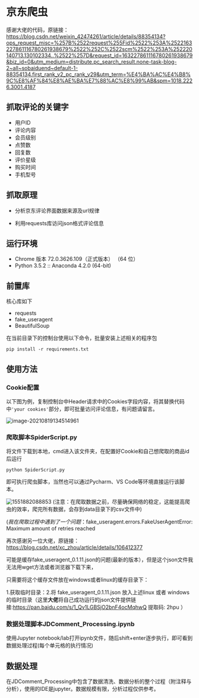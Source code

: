 # 京东爬虫

感谢大佬的代码，原链接：https://blog.csdn.net/weixin_42474261/article/details/88354134?ops_request_misc=%257B%2522request%255Fid%2522%253A%2522163227861116780261938679%2522%252C%2522scm%2522%253A%252220140713.130102334..%2522%257D&request_id=163227861116780261938679&biz_id=0&utm_medium=distribute.pc_search_result.none-task-blog-2~all~sobaiduend~default-1-88354134.first_rank_v2_pc_rank_v29&utm_term=%E4%BA%AC%E4%B8%9C%E8%AF%84%E8%AE%BA%E7%88%AC%E8%99%AB&spm=1018.2226.3001.4187

## 抓取评论的关键字

* 用户ID
* 评论内容
* 会员级别
* 点赞数
* 回复数
* 评价星级
* 购买时间
* 手机型号

## 抓取原理

* 分析京东评论界面数据来源及url规律

* 利用requests库访问json格式评论信息

## 运行环境

* Chrome 版本 72.0.3626.109（正式版本） （64 位）
* Python 3.5.2 :: Anaconda 4.2.0 (64-bit)

## 前置库

核心库如下

* requests
* fake_useragent
* BeautifulSoup

在当前目录下的控制台使用以下命令，批量安装上述相关的程序包

```
pip install -r requirements.txt
```

## 使用方法

### Cookie配置

以下图为例，复制控制台中Header请求中的Cookies字段内容，将其替换代码中`'your cookies'`部分，即可批量访问评论信息，有问题请留言。

![image-20210819134514961](picture/image-20210819134514961.png)



### 爬取脚本SpiderScript.py

将文件下载到本地，cmd进入该文件夹，在配置好Cookie和自己想爬取的商品id后运行

`python SpiderScript.py`

即可执行爬虫脚本，当然也可以通过Pycharm、VS Code等环境直接运行该脚本。

![1551882088853](picture/Snipaste_2019-03-06_22-22-48.PNG) 
(注意：在爬取数据之前，尽量确保网络的稳定，这能提高爬虫的效率，爬完所有数据，会存到data目录下的csv文件中)

(_我在爬取过程中遇到了一个问题_：fake_useragent.errors.FakeUserAgentError: Maximum amount of retries reached

再次感谢另一位大佬，原链接：https://blog.csdn.net/xc_zhou/article/details/106412377

可能是缓存fake_useragent_0.1.11.json的问题(最新的版本），但是这个json文件我无法用wget方法或者浏览器下载下来，

只需要将这个缓存文件放在windows或者linux的缓存目录下：

1.获取临时目录：2.将 fake_useragent_0.1.11.json 放入上述linux 或者 windows的临时目录（这里**大佬**将自己成功运行的json文件提供链接:https://pan.baidu.com/s/1_Qv1LGBSjO2bnF4ocMqhwQ 提取码: 2hpu ）

### 数据处理脚本JDComment_Processing.ipynb
使用Jupyter notebook/lab打开ipynb文件，随后shift+enter逐步执行，即可看到数据处理过程(每个单元格的执行情况)

## 数据处理

在JDComment_Processing中包含了数据清洗、数据分析的整个过程（附注释与分析），使用的IDE是jupyter。数据规模有限，分析过程仅供参考。
